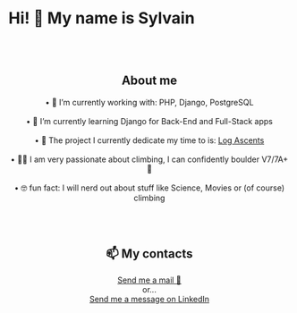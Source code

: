 <h1>Hi! 👋 My name is Sylvain </h1>
<br><br>

<div align="center" style="display: inline_block">
  <h2>About me</h2>
  • 🔭 I’m currently working with: PHP, Django, PostgreSQL
  <br><br>
  • 🌱 I’m currently learning Django for Back-End and Full-Stack apps
  <br><br>
  • 🚀 The project I currently dedicate my time to is: <a href="https://github.com/0xZach/LogAscents">Log Ascents</a>
  <br><br>
  • 🧗‍♂️ I am very passionate about climbing, I can confidently boulder V7/7A+ 💪
  <br><br>
  • 🤓 fun fact: I will nerd out about stuff like Science, Movies or (of course) climbing
</div>

<br><br>

<div align="center">
  <h2>📫 My contacts</h2>
  <a href="mailto:sylvainmasclet24@gmail.com">Send me a mail 📧</a>
  <br>
  or...
  <br>
  <a href="https://www.linkedin.com/in/sylvain-masclet-1b1729228/">Send me a message on LinkedIn </a>
</div>

<!--
<h2 align="center"> ⚙️ Languages & frameworks</h2> 
<div align="center" style="display: inline_block" >
  <br>
  php
  <br>
  python
  <br>
  java
  <br>
  kotlin
  <br>
  javascript
  <br>
  html/css
  <br>
  bash
  <br>
  react
  <br>
  symphony
  <br>
  android
  <br>
</div>

<br><br>

<h2 align="center">🔧 Tools</h2> 
  <div align="center" style="display: inline_block" ><br>
  Linux (Manjaro)
  <br>
  VSCode
  <br>
  Vim
  <br>
  Github
  <br>
  
  </div>
</div> -->
